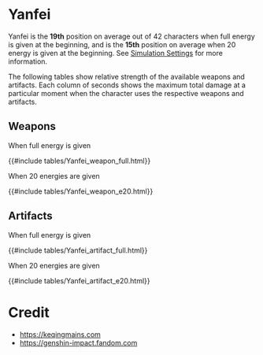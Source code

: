 # Yanfei

Yanfei is the **19th** position on average out of 42
characters when full energy is given at the beginning, and is the
**15th** position on average when 20 energy is given at the
beginning. See [Simulation Settings](./simulation_settings.md) for more
information.

The following tables show relative strength of the available weapons and
artifacts. Each column of seconds shows the maximum total damage at a
particular moment when the character uses the respective weapons and
artifacts.

## Weapons

When full energy is given

{{#include tables/Yanfei_weapon_full.html}}

When 20 energies are given

{{#include tables/Yanfei_weapon_e20.html}}

## Artifacts

When full energy is given

{{#include tables/Yanfei_artifact_full.html}}

When 20 energies are given

{{#include tables/Yanfei_artifact_e20.html}}

# Credit

- <https://keqingmains.com>
- <https://genshin-impact.fandom.com>
